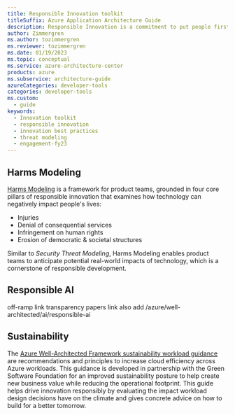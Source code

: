 ```yaml
---
title: Responsible Innovation toolkit
titleSuffix: Azure Application Architecture Guide
description: Responsible Innovation is a commitment to put people first in the development of technology by understanding the stakeholders and impact of your technology
author: Zimmergren
ms.author: tozimmergren
ms.reviewer: tozimmergren
ms.date: 01/19/2023
ms.topic: conceptual
ms.service: azure-architecture-center
products: azure
ms.subservice: architecture-guide
azureCategories: developer-tools
categories: developer-tools
ms.custom:
  - guide
keywords:
  - Innovation toolkit
  - responsible innovation
  - innovation best practices
  - threat modeling
  - engagement-fy23
---
```


## Harms Modeling

[Harms Modeling](./harms-modeling/index.md) is a framework for product teams, grounded in four core pillars of responsible innovation that examines how technology can negatively impact people's lives:

- Injuries
- Denial of consequential services
- Infringement on human rights
- Erosion of democratic & societal structures

Similar to *Security Threat Modeling*, Harms Modeling enables product teams to anticipate potential real-world impacts of technology, which is a cornerstone of responsible development.

## Responsible AI

off-ramp link
transparency papers link
also add /azure/well-architected/ai/responsible-ai

## Sustainability

The [Azure Well-Architected Framework sustainability workload guidance](/azure/architecture/framework/sustainability/) are recommendations and principles to increase cloud efficiency across Azure workloads. This guidance is developed in partnership with the Green Software Foundation for an improved sustainability posture to help create new business value while reducing the operational footprint. This guide helps drive innovation responsibly by evaluating the impact workload design decisions have on the climate and gives concrete advice on how to build for a better tomorrow.
